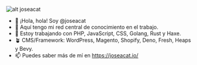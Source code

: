 ![alt joseacat](https://joseacat.io/wp-content/uploads/2022/11/Lo-chiamavano-Trinita%CC%80-Archivio-Privato.jpeg)

- 👋 ¡Hola, hola! Soy @joseacat
- 👀 Aquí tengo mi red central de conocimiento en el trabajo.
- 🌱 Estoy trabajando con PHP, JavaScript, CSS, Golang, Rust y Haxe.
- 🪴 CMS/Framework: WordPress, Magento, Shopify, Deno, Fresh, Heaps y Bevy.
- 📫 Puedes saber más de mí en https://joseacat.io/

<!---
joseacat/joseacat is a ✨ special ✨ repository because its `README.md` (this file) appears on your GitHub profile.
You can click the Preview link to take a look at your changes.
--->
